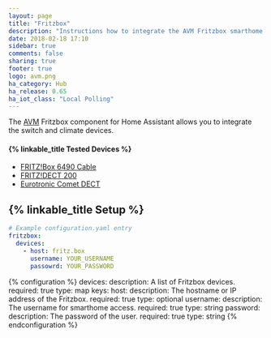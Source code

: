 ```yaml
---
layout: page
title: "Fritzbox"
description: "Instructions how to integrate the AVM Fritzbox smarthome components."
date: 2018-02-18 17:10
sidebar: true
comments: false
sharing: true
footer: true
logo: avm.png
ha_category: Hub
ha_release: 0.65
ha_iot_class: "Local Polling"
---
```


The [AVM](www.avm.de) Fritzbox component for Home Assistant allows you to integrate the switch and climate devices.

#### {% linkable_title Tested Devices %}

- [FRITZ!Box 6490 Cable](https://avm.de/produkte/fritzbox/fritzbox-6490-cable/)
- [FRITZ!DECT 200](https://avm.de/produkte/fritzdect/fritzdect-200/)
- [Eurotronic Comet DECT](https://www.eurotronic.org/produkte/comet-dect.html)


## {% linkable_title Setup %}

```yaml
# Example configuration.yaml entry
fritzbox:
  devices:
    - host: fritz.box
      username: YOUR_USERNAME
      passowrd: YOUR_PASSWORD
```

{% configuration %}
  devices:
    description: A list of Fritzbox devices.
    required: true
    type: map
    keys:
      host:
        description: The hostname or IP address of the Fritzbox.
        required: true
        type: optional
      username:
        description: The username for smarthome access.
        required: true
        type: string
      password:
        description: The password of the user.
        required: true
        type: string
{% endconfiguration %}
